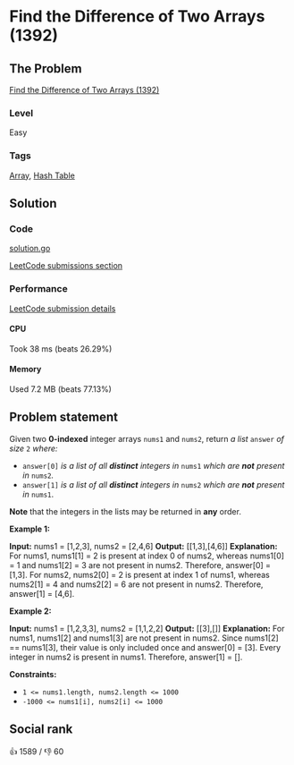 # Find the Difference of Two Arrays (1392)

## The Problem

[Find the Difference of Two Arrays (1392)](https://leetcode.com/problems/find-the-difference-of-two-arrays)

### Level

Easy

### Tags

 [Array](https://leetcode.com/tag/array), [Hash Table](https://leetcode.com/tag/hash-table)

## Solution

### Code

[solution.go](solution.go)

[LeetCode submissions section](https://leetcode.com/problems/find-the-difference-of-two-arrays/submissions/947907590/)

### Performance

[LeetCode submission details](https://leetcode.com/submissions/detail/947907590/)

#### CPU

Took 38 ms (beats 26.29%)

#### Memory

Used 7.2 MB (beats 77.13%)

## Problem statement

Given two **0-indexed** integer arrays `nums1` and `nums2`, return _a list_ `answer` _of size_ `2` _where:_

* `answer[0]` _is a list of all **distinct** integers in_ `nums1` _which are **not** present in_ `nums2`_._
* `answer[1]` _is a list of all **distinct** integers in_ `nums2` _which are **not** present in_ `nums1`.

**Note** that the integers in the lists may be returned in **any** order.

**Example 1:**


**Input:** nums1 = [1,2,3], nums2 = [2,4,6]
**Output:** [[1,3],[4,6]]
**Explanation:**
For nums1, nums1[1] = 2 is present at index 0 of nums2, whereas nums1[0] = 1 and nums1[2] = 3 are not present in nums2. Therefore, answer[0] = [1,3].
For nums2, nums2[0] = 2 is present at index 1 of nums1, whereas nums2[1] = 4 and nums2[2] = 6 are not present in nums2. Therefore, answer[1] = [4,6].

**Example 2:**


**Input:** nums1 = [1,2,3,3], nums2 = [1,1,2,2]
**Output:** [[3],[]]
**Explanation:**
For nums1, nums1[2] and nums1[3] are not present in nums2. Since nums1[2] == nums1[3], their value is only included once and answer[0] = [3].
Every integer in nums2 is present in nums1. Therefore, answer[1] = [].

**Constraints:**

* `1 <= nums1.length, nums2.length <= 1000`
* `-1000 <= nums1[i], nums2[i] <= 1000`

## Social rank

:thumbsup: 1589 / :thumbsdown: 60
